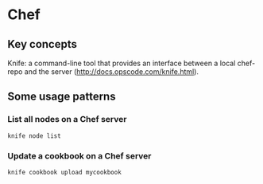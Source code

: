 # Chef

## Key concepts

Knife: a command-line tool that provides an interface between a local chef-repo and the server (<http://docs.opscode.com/knife.html>).

## Some usage patterns

### List all nodes on a Chef server

    knife node list

### Update a cookbook on a Chef server

    knife cookbook upload mycookbook

